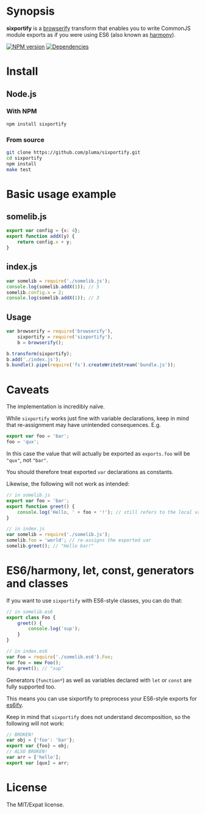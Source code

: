 # Synopsis

**sixportify** is a [browserify](https://github.com/substack/node-browserify) transform that enables you to write CommonJS module exports as if you were using ES6 (also known as [harmony](http://wiki.ecmascript.org/doku.php?id=harmony:modules)).

[![NPM version](https://badge.fury.io/js/sixportify.png)](http://badge.fury.io/js/sixportify) [![Dependencies](https://david-dm.org/pluma/sixportify.png)](https://david-dm.org/pluma/sixportify)

# Install

## Node.js

### With NPM

```sh
npm install sixportify
```

### From source

```sh
git clone https://github.com/pluma/sixportify.git
cd sixportify
npm install
make test
```

# Basic usage example

## somelib.js

```javascript
export var config = {x: 4};
export function addX(y) {
    return config.x + y;
}
```

## index.js

```javascript
var somelib = require('./somelib.js');
console.log(somelib.addX(1)); // 5
somelib.config.x = 2;
console.log(somelib.addX(1)); // 3
```

## Usage

```javascript
var browserify = require('browserify'),
    sixportify = require('sixportify'),
    b = browserify();

b.transform(sixportify);
b.add('./index.js');
b.bundle().pipe(require('fs').createWriteStream('bundle.js'));
```

# Caveats

The implementation is incredibly naïve.

While `sixportify` works just fine with variable declarations,
keep in mind that re-assignment may have unintended consequences. E.g.

```javascript
export var foo = 'bar';
foo = 'qux';
```

In this case the value that will actually be exported as `exports.foo`
will be `"qux"`, not `"bar"`.

You should therefore treat exported `var` declarations as constants.

Likewise, the following will not work as intended:

```javascript
// in somelib.js
export var foo = 'bar';
export function greet() {
    console.log('Hello, ' + foo + '!'); // still refers to the local var
}

// in index.js
var somelib = require('./somelib.js');
somelib.foo = 'world'; // re-assigns the exported var
somelib.greet(); // "Hello bar!"
```

# ES6/harmony, let, const, generators and classes

If you want to use `sixportify` with ES6-style classes, you can do that:

```javascript
// in somelib.es6
export class Foo {
    greet() {
        console.log('sup');
    }
}

// in index.es6
var Foo = require('./somelib.es6').Foo;
var foo = new Foo();
foo.greet(); // "sup"
```

Generators (`function*`) as well as variables declared with `let` or `const`
are fully supported too.

This means you can use sixportify to preprocess your ES6-style exports for [es6ify](https://github.com/thlorenz/es6ify).

Keep in mind that `sixportify` does not understand decomposition, so the following will not work:

```javascript
// BROKEN!
var obj = {'foo': 'bar'};
export var {foo} = obj;
// ALSO BROKEN!
var arr = ['hello'];
export var [qux] = arr;
```

# License

The MIT/Expat license.
